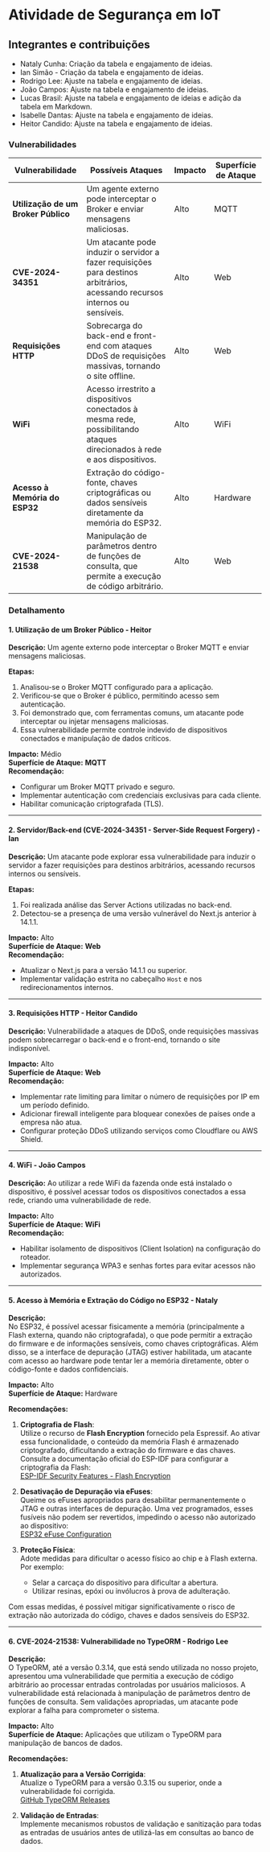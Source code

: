 # Atividade de Segurança em IoT

## Integrantes e contribuições
- Nataly Cunha: Criação da tabela e engajamento de ideias.
- Ian Simão - Criação da tabela e engajamento de ideias.
- Rodrigo Lee: Ajuste na tabela e engajamento de ideias.
- João Campos: Ajuste na tabela e engajamento de ideias.
- Lucas Brasil: Ajuste na tabela e engajamento de ideias e adição da tabela em Markdown.
- Isabelle Dantas: Ajuste na tabela e engajamento de ideias.
- Heitor Candido: Ajuste na tabela e engajamento de ideias.

### Vulnerabilidades

| **Vulnerabilidade**           | **Possíveis Ataques**                                                                                                          | **Impacto** | **Superfície de Ataque** |
|--------------------------------|-------------------------------------------------------------------------------------------------------------------------------|-------------|---------------------------|
| **Utilização de um Broker Público** | Um agente externo pode interceptar o Broker e enviar mensagens maliciosas.                                                   | Alto        | MQTT                      |
| **CVE-2024-34351**             | Um atacante pode induzir o servidor a fazer requisições para destinos arbitrários, acessando recursos internos ou sensíveis.   | Alto        | Web                       |
| **Requisições HTTP**           | Sobrecarga do back-end e front-end com ataques DDoS de requisições massivas, tornando o site offline.                          | Alto        | Web                       |
| **WiFi**                       | Acesso irrestrito a dispositivos conectados à mesma rede, possibilitando ataques direcionados à rede e aos dispositivos.       | Alto        | WiFi                      |
| **Acesso à Memória do ESP32**  | Extração do código-fonte, chaves criptográficas ou dados sensíveis diretamente da memória do ESP32.                            | Alto        | Hardware                  |
| **CVE-2024-21538**             | Manipulação de parâmetros dentro de funções de consulta, que permite a execução de código arbitrário.                          | Alto        | Web                        |

### Detalhamento

#### **1. Utilização de um Broker Público - Heitor**
**Descrição:** Um agente externo pode interceptar o Broker MQTT e enviar mensagens maliciosas.

**Etapas:**
1. Analisou-se o Broker MQTT configurado para a aplicação.
2. Verificou-se que o Broker é público, permitindo acesso sem autenticação.
3. Foi demonstrado que, com ferramentas comuns, um atacante pode interceptar ou injetar mensagens maliciosas.
4. Essa vulnerabilidade permite controle indevido de dispositivos conectados e manipulação de dados críticos.

**Impacto:** Médio  
**Superfície de Ataque:** **MQTT**  
**Recomendação:**
- Configurar um Broker MQTT privado e seguro.
- Implementar autenticação com credenciais exclusivas para cada cliente.
- Habilitar comunicação criptografada (TLS).

---

#### **2. Servidor/Back-end (CVE-2024-34351 - Server-Side Request Forgery) - Ian**  
**Descrição:** Um atacante pode explorar essa vulnerabilidade para induzir o servidor a fazer requisições para destinos arbitrários, acessando recursos internos ou sensíveis.

**Etapas:**
1. Foi realizada análise das Server Actions utilizadas no back-end.
2. Detectou-se a presença de uma versão vulnerável do Next.js anterior à 14.1.1.

**Impacto:** Alto  
**Superfície de Ataque:** **Web**  
**Recomendação:**
- Atualizar o Next.js para a versão 14.1.1 ou superior.
- Implementar validação estrita no cabeçalho `Host` e nos redirecionamentos internos.

---

#### **3. Requisições HTTP - Heitor Candido**
**Descrição:** Vulnerabilidade a ataques de DDoS, onde requisições massivas podem sobrecarregar o back-end e o front-end, tornando o site indisponível.

**Impacto:** Alto  
**Superfície de Ataque:** **Web**  
**Recomendação:**
- Implementar rate limiting para limitar o número de requisições por IP em um período definido.
- Adicionar firewall inteligente para bloquear conexões de países onde a empresa não atua.
- Configurar proteção DDoS utilizando serviços como Cloudflare ou AWS Shield.

---

#### **4. WiFi - João Campos**
**Descrição:** Ao utilizar a rede WiFi da fazenda onde está instalado o dispositivo, é possível acessar todos os dispositivos conectados a essa rede, criando uma vulnerabilidade de rede.

**Impacto:** Alto  
**Superfície de Ataque:** **WiFi**  
**Recomendação:**
- Habilitar isolamento de dispositivos (Client Isolation) na configuração do roteador.
- Implementar segurança WPA3 e senhas fortes para evitar acessos não autorizados.

---

#### **5. Acesso à Memória e Extração do Código no ESP32 - Nataly**

**Descrição:**  
No ESP32, é possível acessar fisicamente a memória (principalmente a Flash externa, quando não criptografada), o que pode permitir a extração do firmware e de informações sensíveis, como chaves criptográficas. Além disso, se a interface de depuração (JTAG) estiver habilitada, um atacante com acesso ao hardware pode tentar ler a memória diretamente, obter o código-fonte e dados confidenciais.

**Impacto:** Alto  
**Superfície de Ataque:** Hardware

**Recomendações:**

1. **Criptografia de Flash**:  
   Utilize o recurso de **Flash Encryption** fornecido pela Espressif. Ao ativar essa funcionalidade, o conteúdo da memória Flash é armazenado criptografado, dificultando a extração do firmware e das chaves. Consulte a documentação oficial do ESP-IDF para configurar a criptografia da Flash:  
   [ESP-IDF Security Features - Flash Encryption](https://docs.espressif.com/projects/esp-idf/en/latest/esp32/security/flash-encryption.html)

2. **Desativação de Depuração via eFuses**:  
   Queime os eFuses apropriados para desabilitar permanentemente o JTAG e outras interfaces de depuração. Uma vez programados, esses fusíveis não podem ser revertidos, impedindo o acesso não autorizado ao dispositivo:  
   [ESP32 eFuse Configuration](https://docs.espressif.com/projects/esp-idf/en/latest/esp32/security/secure-boot.html#efuse-configuration)

4. **Proteção Física**:  
   Adote medidas para dificultar o acesso físico ao chip e à Flash externa. Por exemplo:
   - Selar a carcaça do dispositivo para dificultar a abertura.
   - Utilizar resinas, epóxi ou invólucros à prova de adulteração.

Com essas medidas, é possível mitigar significativamente o risco de extração não autorizada do código, chaves e dados sensíveis do ESP32.

---

#### **6. CVE-2024-21538: Vulnerabilidade no TypeORM - Rodrigo Lee**

**Descrição:**  
O TypeORM, até a versão 0.3.14, que está sendo utilizada no nosso projeto, apresentou uma vulnerabilidade que permitia a execução de código arbitrário ao processar entradas controladas por usuários maliciosos. A vulnerabilidade está relacionada à manipulação de parâmetros dentro de funções de consulta. Sem validações apropriadas, um atacante pode explorar a falha para comprometer o sistema.

**Impacto:** Alto  
**Superfície de Ataque:** Aplicações que utilizam o TypeORM para manipulação de bancos de dados.

**Recomendações:**  

1. **Atualização para a Versão Corrigida**:  
   Atualize o TypeORM para a versão 0.3.15 ou superior, onde a vulnerabilidade foi corrigida.  
   [GitHub TypeORM Releases](https://github.com/typeorm/typeorm/releases)

2. **Validação de Entradas**:  
   Implemente mecanismos robustos de validação e sanitização para todas as entradas de usuários antes de utilizá-las em consultas ao banco de dados.

